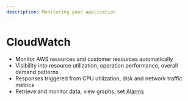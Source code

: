 ```yaml
---
description: Monitoring your application
---
```


# CloudWatch

* Monitor AWS resources and customer resources automatically
* Visibility into resource utilization, operation performance, overall demand patterns
* Responses triggered from CPU utilization, disk and network traffic metrics
* Retrieve and monitor data, view graphs, set [Alarms](../auto-scaling/untitled.md)

